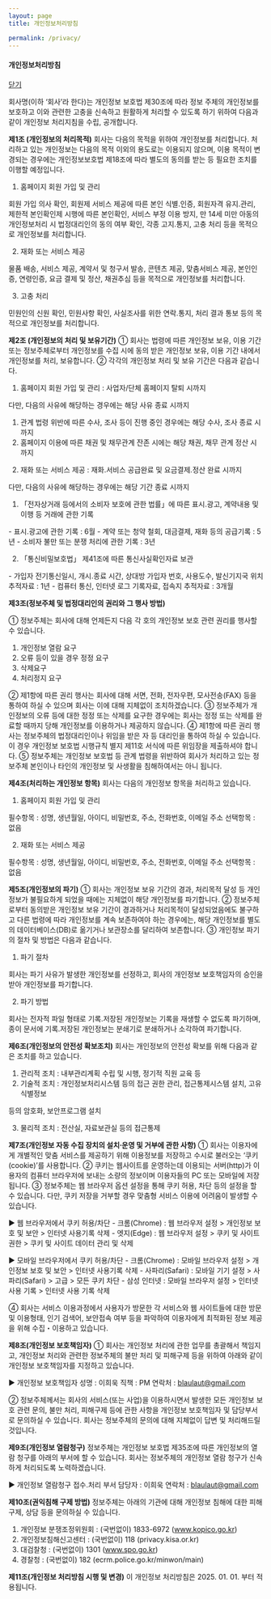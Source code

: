 ```yaml
---
layout: page
title: 개인정보처리방침

permalink: /privacy/
---
```


#### 개인정보처리방침

[닫기](javascript:;)

회사명(이하 ‘회사’라 한다)는 개인정보 보호법 제30조에 따라 정보 주체의 개인정보를 보호하고 이와 관련한 고충을 신속하고 원활하게 처리할 수 있도록 하기 위하여 다음과 같이 개인정보 처리지침을 수립, 공개합니다.

**제1조 (개인정보의 처리목적)**
회사는 다음의 목적을 위하여 개인정보를 처리합니다. 처리하고 있는 개인정보는 다음의 목적 이외의 용도로는 이용되지 않으며, 이용 목적이 변경되는 경우에는 개인정보보호법 제18조에 따라 별도의 동의를 받는 등 필요한 조치를 이행할 예정입니다.

1. 홈페이지 회원 가입 및 관리

회원 가입 의사 확인, 회원제 서비스 제공에 따른 본인 식별․인증, 회원자격 유지․관리, 제한적 본인확인제 시행에 따른 본인확인, 서비스 부정 이용 방지, 만 14세 미만 아동의 개인정보처리 시 법정대리인의 동의 여부 확인, 각종 고지․통지, 고충 처리 등을 목적으로 개인정보를 처리합니다.

2. 재화 또는 서비스 제공

물품 배송, 서비스 제공, 계약서 및 청구서 발송, 콘텐츠 제공, 맞춤서비스 제공, 본인인증, 연령인증, 요금 결제 및 정산, 채권추심 등을 목적으로 개인정보를 처리합니다.

3. 고충 처리

민원인의 신원 확인, 민원사항 확인, 사실조사를 위한 연락․통지, 처리 결과 통보 등의 목적으로 개인정보를 처리합니다.

**제2조 (개인정보의 처리 및 보유기간)**
① 회사는 법령에 따른 개인정보 보유, 이용 기간 또는 정보주체로부터 개인정보를 수집 시에 동의 받은 개인정보 보유, 이용 기간 내에서 개인정보를 처리, 보유합니다.
② 각각의 개인정보 처리 및 보유 기간은 다음과 같습니다.

1. 홈페이지 회원 가입 및 관리 : 사업자/단체 홈페이지 탈퇴 시까지

다만, 다음의 사유에 해당하는 경우에는 해당 사유 종료 시까지

1) 관계 법령 위반에 따른 수사, 조사 등이 진행 중인 경우에는 해당 수사, 조사 종료 시까지
2) 홈페이지 이용에 따른 채권 및 채무관계 잔존 시에는 해당 채권, 채무 관계 정산 시까지



2. 재화 또는 서비스 제공 : 재화․서비스 공급완료 및 요금결제․정산 완료 시까지

다만, 다음의 사유에 해당하는 경우에는 해당 기간 종료 시까지

1) 「전자상거래 등에서의 소비자 보호에 관한 법률」에 따른 표시․광고, 계약내용 및 이행 등 거래에 관한 기록

\- 표시․광고에 관한 기록 : 6월
\- 계약 또는 청약 철회, 대금결제, 재화 등의 공급기록 : 5년
\- 소비자 불만 또는 분쟁 처리에 관한 기록 : 3년

2) 「통신비밀보호법」 제41조에 따른 통신사실확인자료 보관

\- 가입자 전기통신일시, 개시․종료 시간, 상대방 가입자 번호, 사용도수, 발신기지국 위치추적자료 : 1년
\- 컴퓨터 통신, 인터넷 로그 기록자료, 접속지 추적자료 : 3개월

**제3조(정보주체 및 법정대리인의 권리와 그 행사 방법)**

① 정보주체는 회사에 대해 언제든지 다음 각 호의 개인정보 보호 관련 권리를 행사할 수 있습니다.

1. 개인정보 열람 요구
2. 오류 등이 있을 경우 정정 요구
3. 삭제요구
4. 처리정지 요구

② 제1항에 따른 권리 행사는 회사에 대해 서면, 전화, 전자우편, 모사전송(FAX) 등을 통하여 하실 수 있으며 회사는 이에 대해 지체없이 조치하겠습니다.
③ 정보주체가 개인정보의 오류 등에 대한 정정 또는 삭제를 요구한 경우에는 회사는 정정 또는 삭제를 완료할 때까지 당해 개인정보를 이용하거나 제공하지 않습니다.
④ 제1항에 따른 권리 행사는 정보주체의 법정대리인이나 위임을 받은 자 등 대리인을 통하여 하실 수 있습니다. 이 경우 개인정보 보호법 시행규칙 별지 제11호 서식에 따른 위임장을 제출하셔야 합니다.
⑤ 정보주체는 개인정보 보호법 등 관계 법령을 위반하여 회사가 처리하고 있는 정보주체 본인이나 타인의 개인정보 및 사생활을 침해하여서는 아니 됩니다.


**제4조(처리하는 개인정보 항목)**
회사는 다음의 개인정보 항목을 처리하고 있습니다.

1. 홈페이지 회원 가입 및 관리

필수항목 : 성명, 생년월일, 아이디, 비밀번호, 주소, 전화번호, 이메일 주소
선택항목 : 없음

2. 재화 또는 서비스 제공

필수항목 : 성명, 생년월일, 아이디, 비밀번호, 주소, 전화번호, 이메일 주소
선택항목 : 없음

**제5조(개인정보의 파기)**
① 회사는 개인정보 보유 기간의 경과, 처리목적 달성 등 개인정보가 불필요하게 되었을 때에는 지체없이 해당 개인정보를 파기합니다.
② 정보주체로부터 동의받은 개인정보 보유 기간이 경과하거나 처리목적이 달성되었음에도 불구하고 다른 법령에 따라 개인정보를 계속 보존하여야 하는 경우에는, 해당 개인정보를 별도의 데이터베이스(DB)로 옮기거나 보관장소를 달리하여 보존합니다.
③ 개인정보 파기의 절차 및 방법은 다음과 같습니다.

1. 파기 절차

회사는 파기 사유가 발생한 개인정보를 선정하고, 회사의 개인정보 보호책임자의 승인을 받아 개인정보를 파기합니다.

2. 파기 방법

회사는 전자적 파일 형태로 기록․저장된 개인정보는 기록을 재생할 수 없도록 파기하며, 종이 문서에 기록․저장된 개인정보는 분쇄기로 분쇄하거나 소각하여 파기합니다.

**제6조(개인정보의 안전성 확보조치)**
회사는 개인정보의 안전성 확보를 위해 다음과 같은 조치를 하고 있습니다.

1. 관리적 조치 : 내부관리계획 수립 및 시행, 정기적 직원 교육 등
2. 기술적 조치 : 개인정보처리시스템 등의 접근 권한 관리, 접근통제시스템 설치, 고유 식별정보

등의 암호화, 보안프로그램 설치

3. 물리적 조치 : 전산실, 자료보관실 등의 접근통제


**제7조(개인정보 자동 수집 장치의 설치∙운영 및 거부에 관한 사항)**
① 회사는 이용자에게 개별적인 맞춤 서비스를 제공하기 위해 이용정보를 저장하고 수시로 불러오는 ‘쿠키(cookie)’를 사용합니다.
② 쿠키는 웹사이트를 운영하는데 이용되는 서버(http)가 이용자의 컴퓨터 브라우저에 보내는 소량의 정보이며 이용자들의 PC 또는 모바일에 저장됩니다.
③ 정보주체는 웹 브라우저 옵션 설정을 통해 쿠키 허용, 차단 등의 설정을 할 수 있습니다. 다만, 쿠키 저장을 거부할 경우 맞춤형 서비스 이용에 어려움이 발생할 수 있습니다.

▶ 웹 브라우저에서 쿠키 허용/차단
\- 크롬(Chrome) : 웹 브라우저 설정 > 개인정보 보호 및 보안 > 인터넷 사용기록 삭제
\- 엣지(Edge) : 웹 브라우저 설정 > 쿠키 및 사이트 권한 > 쿠키 및 사이트 데이터 관리 및 삭제

▶ 모바일 브라우저에서 쿠키 허용/차단
\- 크롬(Chrome) : 모바일 브라우저 설정 > 개인정보 보호 및 보안 > 인터넷 사용기록 삭제
\- 사파리(Safari) : 모바일 기기 설정 > 사파리(Safari) > 고급 > 모든 쿠키 차단
\- 삼성 인터넷 : 모바일 브라우저 설정 > 인터넷 사용 기록 > 인터넷 사용 기록 삭제

④ 회사는 서비스 이용과정에서 사용자가 방문한 각 서비스와 웹 사이트들에 대한 방문 및 이용형태, 인기 검색어, 보안접속 여부 등을 파악하여 이용자에게 최적화된 정보 제공을 위해 수집・이용하고 있습니다.


**제8조(개인정보 보호책임자)**
① 회사는 개인정보 처리에 관한 업무를 총괄해서 책임지고, 개인정보 처리와 관련한 정보주체의 불만 처리 및 피해구제 등을 위하여 아래와 같이 개인정보 보호책임자를 지정하고 있습니다.

▶ 개인정보 보호책임자
성명 : 이희욱
직책 : PM
연락처 : blaulaut@gmail.com

② 정보주체께서는 회사의 서비스(또는 사업)을 이용하시면서 발생한 모든 개인정보 보호 관련 문의, 불만 처리, 피해구제 등에 관한 사항을 개인정보 보호책임자 및 담당부서로 문의하실 수 있습니다. 회사는 정보주체의 문의에 대해 지체없이 답변 및 처리해드릴 것입니다.


**제9조(개인정보 열람청구)**
정보주체는 개인정보 보호법 제35조에 따른 개인정보의 열람 청구를 아래의 부서에 할 수 있습니다. 회사는 정보주체의 개인정보 열람 청구가 신속하게 처리되도록 노력하겠습니다.

▶ 개인정보 열람청구 접수․처리 부서
담당자 : 이희욱
연락처 : blaulaut@gmail.com

**제10조(권익침해 구제 방법)**
정보주체는 아래의 기관에 대해 개인정보 침해에 대한 피해구제, 상담 등을 문의하실 수 있습니다.

1. 개인정보 분쟁조정위원회 : (국번없이) 1833-6972 (www.kopico.go.kr)
2. 개인정보침해신고센터 : (국번없이) 118 (privacy.kisa.or.kr)
3. 대검찰청 : (국번없이) 1301 (www.spo.go.kr)
4. 경찰청 : (국번없이) 182 (ecrm.police.go.kr/minwon/main)



**제11조(개인정보 처리방침 시행 및 변경)**
이 개인정보 처리방침은 2025. 01. 01. 부터 적용됩니다.